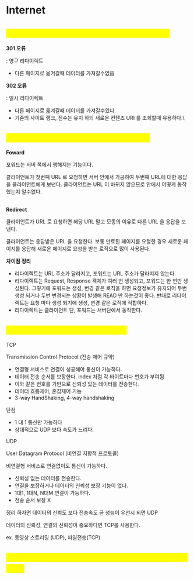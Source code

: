 # Internet

## <mark style="color:yellow;">301과 302 상태 코드의 의미와 차이는 무엇인가요?</mark>

**301 오류**&#x20;

:  영구 리다이렉트

* 다른 페이지로 옮겨갈때 데이터를 가져갈수없음



**302 오류**

: 일시 리다이렉트 &#x20;

* 다른 페이지로 옮겨갈때 데이터를 가져갈수있다.
* 기존의 사이트 랭크, 점수는 유지 하되 새로운 컨텐츠 URI 를 조회할때 유용하다.\\





## <mark style="color:yellow;">Forward 와 Redirect의 차이는 무엇인가요?</mark>

**Foward**&#x20;

포워드는 서버 쪽에서 행해지는 기능이다.&#x20;

클라이언트가 첫번째 URL 로 요청하면 서버 안에서 가공하여 두번째 URL에 대한 응답을 클라이언트에게 보낸다. 클라이언트는 URL 이 바뀌지 않으므로 안에서 어떻게 동작했는지 알수없다.



\
**Redirect**

클라이언트가 URL 로 요청하면 해당 URL 말고 모종의 이유로 다른 URL 을 응답을 보낸다.

클라이언트는 응답받은 URL 을 요청한다. 보통 만료된 페이지를 요청한 경우 새로운 페이지를 응답해 새로운 페이지로 요청을 받는 로직으로 많이 사용된다.



**차이점 정리**

* 리다이렉트는 URL 주소가 달라지고, 포워드는 URL 주소가 달라지지 않는다.
* 리다이렉트는 Request, Response 객체가 여러 번 생성되고, 포워드는 한 번만 생성된다. 그렇기에 포워드는 생성, 변경 같은 로직을 하면 요청정보가 유지되어 두번 생성 되거나 두번 변경되는 상황이 발생해 READ 만 하는것이 좋다. 반대로 리다이렉트는 요청 마다 생성 되기에 생성, 변경 같은 로직에 적합하다.
* 리다이렉트는 클라이언트 단, 포워드는 서버단에서 동작한다.

## <mark style="color:yellow;">TCP 와 UDP 의 차이점을 말해주세요.</mark>



TCP&#x20;

Transmission Control Protocol (전송 제어 규약)

* 연결형 서비스로 연결이 성공해야 통신이 가능하다.
* 데이터 전송 순서를 보장한다. index 처럼 각 바이트마다 번호가 부여됨
* 이와 같은 번호를 기반으로 신뢰성 있는 데이터를 전송한다.
* 데이터 흐름제어, 혼잡제어 기능
* 3-way HandShaking, 4-way handshaking

단점

* 1 대 1 통신만 가능하다
* 상대적으로 UDP 보다 속도가 느리다.



UDP&#x20;

User Datagram Protocol (비연결 지향적 프로토콜)

비연결형 서비스로 연결없이도 통신이 가능하다.



* 신뢰성  없는 데이터를 전송한다.
* 연결을 보장하거나 데이터의 신뢰성 보장 기능이 없다.
* 1대1, 1대N, N대M 연결이 가능하다.
* 전송 순서 보장 X



정리 하자면 데이터의 신뢰도 보다 전송속도 곧 성능이 우선시 되면 UDP

데이터의 신뢰성, 연결의 신뢰성이 중요하다면 TCP를 사용한다.

ex. 동영상 스트리밍 (UDP),  파일전송(TCP)



## <mark style="color:yellow;">왜  TCP는 3 handshakes를 필요로 하나요? 왜 2개가 아니죠?</mark>



